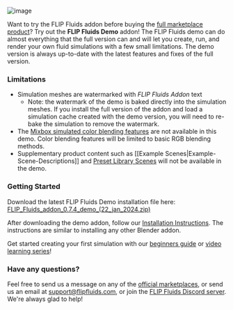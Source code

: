 ![image](https://github.com/rlguy/Blender-FLIP-Fluids/assets/4285191/53714857-6f04-45c8-8c97-694e37cfb6b9)

Want to try the FLIP Fluids addon before buying the [full marketplace product](https://github.com/rlguy/Blender-FLIP-Fluids/wiki/Official-Marketplaces-of-the-FLIP-Fluids-Addon)? Try out the **FLIP Fluids Demo** addon! The FLIP Fluids demo can do almost everything that the full version can and will let you create, run, and render your own fluid simulations with a few small limitations. The demo version is always up-to-date with the latest features and fixes of the full version.

### Limitations

- Simulation meshes are watermarked with _FLIP Fluids Addon_ text
    - Note: the watermark of the demo is baked directly into the simulation meshes. If you install the full version of the addon and load a simulation cache created with the demo version, you will need to re-bake the simulation to remove the watermark.
- The [Mixbox simulated color blending features](https://github.com/rlguy/Blender-FLIP-Fluids/wiki/Mixbox-Installation-and-Uninstallation) are not available in this demo. Color blending features will be limited to basic RGB blending methods.
- Supplementary product content such as [[Example Scenes|Example-Scene-Descriptions]] and [Preset Library Scenes](Preset-Library-Installation-and-Uninstallation) will not be available in the demo.

### Getting Started

Download the latest FLIP Fluids Demo installation file here: [FLIP_Fluids_addon_0.7.4_demo_(22_jan_2024.zip)](https://github.com/rlguy/Blender-FLIP-Fluids/releases/download/v0.7.4/FLIP_Fluids_addon_0.7.4_demo_.22_jan_2024.zip)

After downloading the demo addon, follow our [Installation Instructions](https://github.com/rlguy/Blender-FLIP-Fluids/wiki/Addon-Installation-and-Uninstallation). The instructions are similar to installing any other Blender addon.

Get started creating your first simulation with our [beginners guide](https://github.com/rlguy/Blender-FLIP-Fluids/wiki/Creating-Your-First-FLIP-Fluids-Simulation) or [video learning series](https://github.com/rlguy/Blender-FLIP-Fluids/wiki/Video-Learning-Series)!

### Have any questions?

Feel free to send us a message on any of the [official marketplaces](https://github.com/rlguy/Blender-FLIP-Fluids/wiki/Official-Marketplaces-of-the-FLIP-Fluids-Addon), or send us an email at support@flipfluids.com, or join the [FLIP Fluids Discord server](https://discord.gg/FLIPFluids). We're always glad to help!